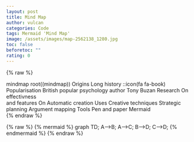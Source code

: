 ```yaml
---
layout: post
title: Mind Map
author: vulcan
categories: Code
tags: Mermaid 'Mind Map'
image: /assets/images/map-2562138_1280.jpg
toc: false
beforetoc: ""
rating: 0
---
```

{% raw %}
<div class="mermaid">
mindmap
root((mindmap))
Origins
Long history
::icon(fa fa-book)
Popularisation
British popular psychology author Tony Buzan
Research
On effectivness<br/>and features
On Automatic creation
Uses
Creative techniques
Strategic planning
Argument mapping
Tools
Pen and paper
Mermaid
</div>
{% endraw %}

<script src="{{ "/assets/js/mermaid.min.js" | relative_url }}"></script>

{% raw %}
{% mermaid %}
graph TD;
    A-->B;
    A-->C;
    B-->D;
    C-->D;
{% endmermaid %}
{% endraw %}
